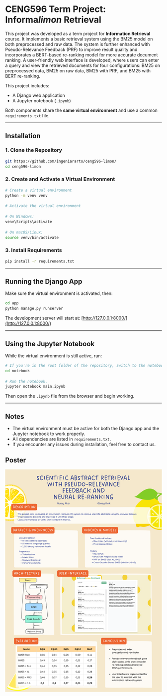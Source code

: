 # CENG596 Term Project: Informa*limon* Retrieval

This project was developed as a term project for **Information Retrieval** course. It implements a basic retrieval system
using the BM25 model on both preprocessed and raw data. The system is further enhanced with
Pseudo-Relevance Feedback (PRF) to improve result quality and incorporates a BERT-based re-ranking model for more
accurate document ranking. A user-friendly web interface is developed, where users can enter a query and view the
retrieved documents for four configurations: BM25 on preprocessed data, BM25 on raw data, BM25 with PRF, and BM25 with
BERT re-ranking.

This project includes:

- A Django web application
- A Jupyter notebook (`.ipynb`)

Both components share the **same virtual environment** and use a common `requirements.txt` file.

---

## Installation

### 1. Clone the Repository

```bash
git https://github.com/ingeniararto/ceng596-limon/
cd ceng596-limon
```

### 2. Create and Activate a Virtual Environment

```bash
# Create a virtual environment
python -m venv venv

# Activate the virtual environment

# On Windows:
venv\Scripts\activate

# On macOS/Linux:
source venv/bin/activate
```

### 3. Install Requirements

```bash
pip install -r requirements.txt
```

---

## Running the Django App

Make sure the virtual environment is activated, then:

```bash
cd app
python manage.py runserver
```

The development server will start at: [http://127.0.0.1:8000/](http://127.0.0.1:8000/)

---

## Using the Jupyter Notebook

While the virtual environment is still active, run:

```bash
# If you're in the root folder of the repository, switch to the notebook directory
cd notebook

# Run the notebook.
jupyter notebook main.ipynb
```

Then open the `.ipynb` file from the browser and begin working.


---

## Notes

- The virtual environment must be active for both the Django app and the Jupyter notebook to work properly.
- All dependencies are listed in `requirements.txt`.
- If you encounter any issues during installation, feel free to contact us.


## Poster
![poster](./poster.png)


